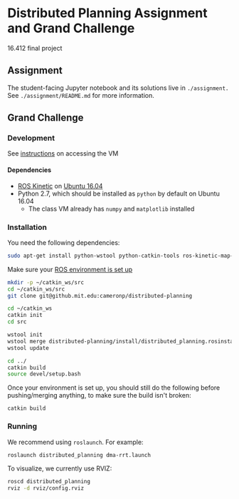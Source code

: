 # Distributed Planning Assignment and Grand Challenge

16.412 final project

## Assignment

The student-facing Jupyter notebook and its solutions live in `./assignment.` See `./assignment/README.md` for more information.

## Grand Challenge

### Development

See [instructions](https://docs.google.com/document/d/1oX_eJmV-vMKZSr4hDh7DyUTJEKLYcL7JspLI2c2MxHc/edit#heading=h.la9ejcobwj1r) on accessing the VM

#### Dependencies

* [ROS Kinetic](http://wiki.ros.org/kinetic) on [Ubuntu 16.04](http://releases.ubuntu.com/16.04/)
* Python 2.7, which should be installed as `python` by default on Ubuntu 16.04
  * The class VM already has `numpy` and `matplotlib` installed

### Installation

You need the following dependencies:

```sh
sudo apt-get install python-wstool python-catkin-tools ros-kinetic-map-server
```

Make sure your [ROS environment is set up](http://wiki.ros.org/ROS/Tutorials/InstallingandConfiguringROSEnvironment)

```sh
mkdir -p ~/catkin_ws/src
cd ~/catkin_ws/src
git clone git@github.mit.edu:cameronp/distributed-planning

cd ~/catkin_ws
catkin init
cd src

wstool init
wstool merge distributed-planning/install/distributed_planning.rosinstall
wstool update

cd ../
catkin build
source devel/setup.bash
```

Once your environment is set up, you should still do the following before pushing/merging anything, to make sure the build isn't broken:
```catkin clean -y
catkin build
```

### Running

We recommend using `roslaunch`. For example:

```sh
roslaunch distributed_planning dma-rrt.launch
```

To visualize, we currently use RVIZ:

```sh
roscd distributed_planning
rviz -d rviz/config.rviz
```
